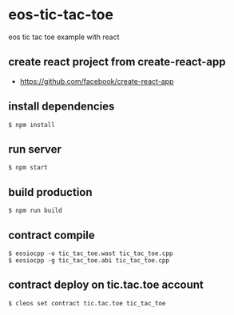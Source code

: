 # eos-tic-tac-toe
eos tic tac toe example with react


## create react project from create-react-app
- https://github.com/facebook/create-react-app

## install dependencies
```
$ npm install
```

## run server
```
$ npm start
```

## build production
```
$ npm run build
```

## contract compile
```
$ eosiocpp -o tic_tac_toe.wast tic_tac_toe.cpp
$ eosiocpp -g tic_tac_toe.abi tic_tac_toe.cpp
```

## contract deploy on tic.tac.toe account
```
$ cleos set contract tic.tac.toe tic_tac_toe
``` 